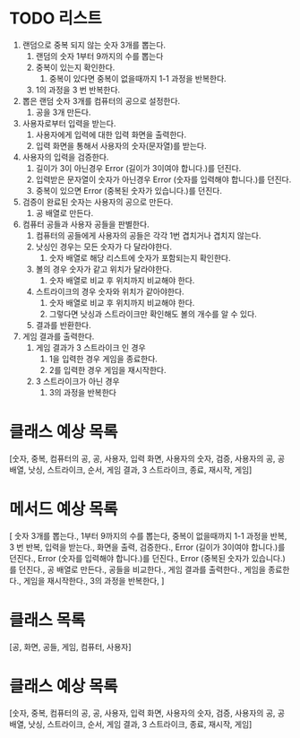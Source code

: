 # TODO 리스트

1. 랜덤으로 중복 되지 않는 숫자 3개를 뽑는다.
   1. 랜덤의 숫자 1부터 9까지의 수를 뽑는다
   2. 중복이 있는지 확인한다.
      1. 중복이 있다면 중복이 없을때까지 1-1 과정을 반복한다.
   3. 1의 과정을 3 번 반복한다.
2. 뽑은 랜덤 숫자 3개를 컴퓨터의 공으로 설정한다.
   1. 공을 3개 만든다.
3. 사용자로부터 입력을 받는다.
   1. 사용자에게 입력에 대한 입력 화면을 출력한다.
   2. 입력 화면을 통해서 사용자의 숫자(문자열)를 받는다.
4. 사용자의 입력을 검증한다.
   1. 길이가 3이 아닌경우 Error (길이가 3이여야 합니다.)를 던진다.
   2. 입력받은 문자열이 숫자가 아닌경우 Error (숫자를 입력해야 합니다.)를 던진다.
   3. 중복이 있으면 Error (중복된 숫자가 있습니다.)를 던진다.
5. 검증이 완료된 숫자는 사용자의 공으로 만든다.
   1. 공 배열로 만든다.
6. 컴퓨터 공들과 사용자 공들을 판별한다.
   1. 컴퓨터의 공들에게 사용자의 공들은 각각 1번 겹치거나 겹치지 않는다. 
   2. 낫싱인 경우는 모든 숫자가 다 달라야한다.
      1. 숫자 배열로 해당 리스트에 숫자가 포함되는지 확인한다. 
   3. 볼의 경우 숫자가 같고 위치가 달라야한다.
      1. 숫자 배열로 비교 후 위치까지 비교해야 한다.
   4. 스트라이크의 경우 숫자와 위치가 같아야한다.
      1. 숫자 배열로 비교 후 위치까지 비교해야 한다.
      2. 그렇다면 낫싱과 스트라이크만 확인해도 볼의 개수를 알 수 있다.
   5. 결과를 반환한다.
7. 게임 결과를 출력한다.
   1. 게임 결과가 3 스트라이크 인 경우
      1. 1을 입력한 경우 게임을 종료한다.
      2. 2를 입력한 경우 게임을 재시작한다.
   2. 3 스트라이크가 아닌 경우 
      1. 3의 과정을 반복한다

# 클래스 예상 목록
[숫자, 중복, 컴퓨터의 공, 공, 사용자, 입력 화면, 사용자의 숫자, 검증, 사용자의 공, 공 배열, 낫싱, 스트라이크, 순서, 게임 결과, 3 스트라이크, 종료, 재시작, 게임]

# 메서드 예상 목록
[
   숫자 3개를 뽑는다.,
   1부터 9까지의 수를 뽑는다,
   중복이 없을때까지 1-1 과정을 반복,
   3 번 반복,
   입력을 받는다.,
   화면을 출력,
   검증한다.,
   Error (길이가 3이여야 합니다.)를 던진다.,
   Error (숫자를 입력해야 합니다.)를 던진다.,
   Error (중복된 숫자가 있습니다.)를 던진다.,
   공 배열로 만든다.,
   공들을 비교한다.,
   게임 결과를 출력한다.,
   게임을 종료한다.,
   게임을 재시작한다.,
   3의 과정을 반복한다,
]

# 클래스 목록
[공, 화면, 공들, 게임, 컴퓨터, 사용자]

# 클래스 예상 목록
[숫자, 중복, 컴퓨터의 공, 공, 사용자, 입력 화면, 사용자의 숫자, 검증, 사용자의 공, 공 배열, 낫싱, 스트라이크, 순서, 게임 결과, 3 스트라이크, 종료, 재시작, 게임]